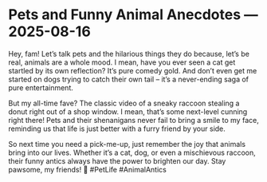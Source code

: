 # Pets and Funny Animal Anecdotes — 2025-08-16

Hey, fam! Let’s talk pets and the hilarious things they do because, let’s be real, animals are a whole mood. I mean, have you ever seen a cat get startled by its own reflection? It’s pure comedy gold. And don’t even get me started on dogs trying to catch their own tail – it’s a never-ending saga of pure entertainment.

But my all-time fave? The classic video of a sneaky raccoon stealing a donut right out of a shop window. I mean, that’s some next-level cunning right there! Pets and their shenanigans never fail to bring a smile to my face, reminding us that life is just better with a furry friend by your side.

So next time you need a pick-me-up, just remember the joy that animals bring into our lives. Whether it’s a cat, dog, or even a mischievous raccoon, their funny antics always have the power to brighten our day. Stay pawsome, my friends! 🐾 #PetLife #AnimalAntics